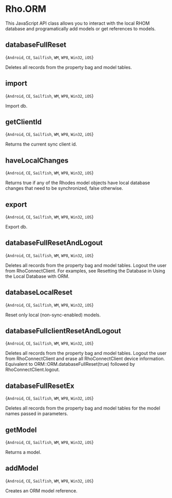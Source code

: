 # Rho.ORMThis JavaScript API class allows you to interact with the local RHOM database and programatically add models or get references to models.## databaseFullReset{`Android`, `CE`, `Sailfish`, `WM`, `WP8`, `Win32`, `iOS`}Deletes all records from the property bag and model tables.## import{`Android`, `CE`, `Sailfish`, `WM`, `WP8`, `Win32`, `iOS`}Import db.## getClientId{`Android`, `CE`, `Sailfish`, `WM`, `WP8`, `Win32`, `iOS`}Returns the current sync client id.## haveLocalChanges{`Android`, `CE`, `Sailfish`, `WM`, `WP8`, `Win32`, `iOS`}Returns true if any of the Rhodes model objects have local database changes that need to be synchronized, false otherwise.## export{`Android`, `CE`, `Sailfish`, `WM`, `WP8`, `Win32`, `iOS`}Export db.## databaseFullResetAndLogout{`Android`, `CE`, `Sailfish`, `WM`, `WP8`, `Win32`, `iOS`}Deletes all records from the property bag and model tables. Logout the user from RhoConnectClient. For examples, see Resetting the Database in Using the Local Database with ORM.## databaseLocalReset{`Android`, `CE`, `Sailfish`, `WM`, `WP8`, `Win32`, `iOS`}Reset only local (non-sync-enabled) models.## databaseFullclientResetAndLogout{`Android`, `CE`, `Sailfish`, `WM`, `WP8`, `Win32`, `iOS`}Deletes all records from the property bag and model tables. Logout the user from RhoConnectClient and erase all RhoConnectClient device information. Equivalent to ORM::ORM.databaseFullReset(true) followed by RhoConnectClient.logout.## databaseFullResetEx{`Android`, `CE`, `Sailfish`, `WM`, `WP8`, `Win32`, `iOS`}Deletes all records from the property bag and model tables for the model names passed in parameters.## getModel{`Android`, `CE`, `Sailfish`, `WM`, `WP8`, `Win32`, `iOS`}Returns a model.## addModel{`Android`, `CE`, `Sailfish`, `WM`, `WP8`, `Win32`, `iOS`}Creates an ORM model reference.